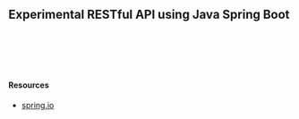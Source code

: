   
## Experimental RESTful API using Java Spring Boot



<br>
<br>
<br>
<br>

#### Resources
- [spring.io](https://spring.io/guides/gs/rest-service/)